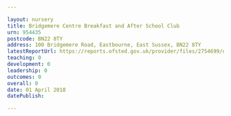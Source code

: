 ```yaml
---

layout: nursery
title: Bridgemere Centre Breakfast and After School Club
urn: 954435
postcode: BN22 8TY
address: 100 Bridgemere Road, Eastbourne, East Sussex, BN22 8TY
latestReportUrl: https://reports.ofsted.gov.uk/provider/files/2754699/urn/954435.pdf
teaching: 0
development: 0
leadership: 0
outcomes: 0
overall: 0
date: 01 April 2018 
datePublish: 

---
```

